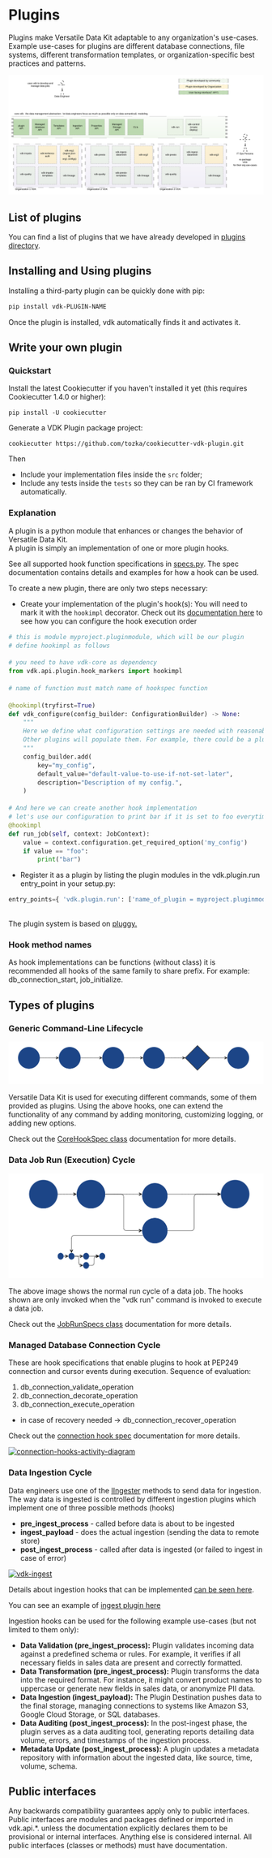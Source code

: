 # Plugins

Plugins make Versatile Data Kit adaptable to any organization's use-cases.
Example use-cases for plugins are different database connections, file systems, different transformation templates, or organization-specific best practices and patterns.


![VDK Plugin Components](../vdk-core/docs/vdk-components.svg)

## List of plugins

You can find a list of plugins that we have already developed in [plugins directory]().

## Installing and Using plugins

Installing a third-party plugin can be quickly done with pip:

```bash
pip install vdk-PLUGIN-NAME
```
Once the plugin is installed, vdk automatically finds it and activates it.

## Write your own plugin

### Quickstart

Install the latest Cookiecutter if you haven't installed it yet (this requires Cookiecutter 1.4.0 or higher):

```
pip install -U cookiecutter
```

Generate a VDK Plugin package project:

```
cookiecutter https://github.com/tozka/cookiecutter-vdk-plugin.git
```

Then

* Include your implementation files inside the `src` folder;
* Include any tests inside the `tests` so they can be ran by CI framework automatically.

### Explanation

A plugin is a python module that enhances or changes the behavior of Versatile Data Kit. <br>
A plugin is simply an implementation of one or more plugin hooks.

See all supported hook function specifications in [specs.py](../vdk-core/src/vdk/api/plugin/core_hook_spec.py).
The spec documentation contains details and examples for how a hook can be used.

To create a new plugin, there are only two steps necessary:<br>

* Create your implementation of the plugin's hook(s):
  You will need to mark it with the `hookimpl` decorator.
  Check out its [documentation here](../vdk-core/src/vdk/api/plugin/hook_markers.py) to see how you can configure the hook execution order
```python
# this is module myproject.pluginmodule, which will be our plugin
# define hookimpl as follows

# you need to have vdk-core as dependency
from vdk.api.plugin.hook_markers import hookimpl

# name of function must match name of hookspec function

@hookimpl(tryfirst=True)
def vdk_configure(config_builder: ConfigurationBuilder) -> None:
    """
    Here we define what configuration settings are needed with reasonable defaults.
    Other plugins will populate them. For example, there could be a plugin that reads env variables or parses config files.
    """
    config_builder.add(
        key="my_config",
        default_value="default-value-to-use-if-not-set-later",
        description="Description of my config.",
    )

# And here we can create another hook implementation
# let's use our configuration to print bar if it is set to foo everytime a job runs
@hookimpl
def run_job(self, context: JobContext):
    value = context.configuration.get_required_option('my_config')
    if value == "foo":
        print("bar")
```

* Register it as a plugin by listing the plugin modules in the vdk.plugin.run entry_point in your setup.py:
```python
entry_points={ 'vdk.plugin.run': ['name_of_plugin = myproject.pluginmodule'] }
```

<br>The plugin system is based on [pluggy.](https://pluggy.readthedocs.io/en/latest/index.html#implementations)

### Hook method names

As hook implementations can be functions (without class) it is recommended all hooks of the same family to share prefix. For example: db_connection_start, job_initialize.

## Types of plugins

### Generic Command-Line Lifecycle

![plugin cli life cycle](../vdk-core/docs/plugin-cli-lifecycle.svg)

Versatile Data Kit is used for executing different commands, some of them provided as plugins.
Using the above hooks, one can extend the functionality of any command by adding monitoring, customizing logging, or adding new options.

Check out the [CoreHookSpec class](../vdk-core/src/vdk/api/plugin/core_hook_spec.py) documentation for more details.

### Data Job Run (Execution) Cycle

![plugin data job run cycle](../vdk-core/docs/simple-data-job-lifecycle.svg)

The above image shows the normal run cycle of a data job. The hooks shown are only invoked when the "vdk run" command is invoked to execute a data job.


Check out the [JobRunSpecs class](../vdk-core/src/vdk/api/plugin/core_hook_spec.py) documentation for more details.

### Managed Database Connection Cycle

These are hook specifications that enable plugins to hook at PEP249 connection and cursor events during execution.
Sequence of evaluation:
1. db_connection_validate_operation
2. db_connection_decorate_operation
3. db_connection_execute_operation
 * in case of recovery needed -> db_connection_recover_operation

Check out the [connection hook spec](../vdk-core/src/vdk/api/plugin/connection_hook_spec.py) documentation for more details.

[![connection-hooks-activity-diagram](https://user-images.githubusercontent.com/2536458/228570184-4fba653c-dd6a-4a6d-80b3-bee83beb85e6.svg)](https://www.plantuml.com/plantuml/uml/ZPDFQnin4CNl-XG3kTY7-51wgGqb4BiKcaBwf-cXBKQMnbwrMib8sgI1_V0PQOMrcrs7-EBTVK-_DoEDhdpWBZIrPe8VWx86lbVAWrJyu7WDlh8FzCO3tt6FSBkvXJTltu4zekFHxU51XGhkrf_WsXg38Y4-MllFBnZJU40ZsKtwMx8M3WxHG7lYVCPGMGdThoN3JZT8-WGlwaJ9ICRQ7nvTorBv360f7FA084whLgmbJ1krduuVYJTMBevSOofgMUH5PipcP5pdrXDdu-b5Ar_rOwBm5KFZJEyhsDrVUbhbCli5DivRjpeVdlHnTexev0dyvZ-AXlZVljo0i7NDZNmUafOki3DIGjcWEwwLv07BmQQrMXsg48zaANVRqjpsFjkt9tka4MUDmhhNSsIqZpcb6Ug27r2-4fSxAxJnBcPmsI6rXnawPzqSGeK6Pe_ev-Iy_7NXKFwvV4_FUPlE1piKzXxTC7Z8Y3dPXdASbKweSwBs23DZep9ab4hYF715lbJwQiBfWpr6c95gpmfo69RKwJbpw1iTOjdSFAwOvZlKu9AsxRJUx7t082gGX8aB3AB4CyEtZqvhQFf-c_wdcbAUV-DQdxq6oO0oPVPlmRMjQnKWE6uyxsvYgUY52nzNZSF6j46MjhxSvwbkHNICi5cDMsmR9z3JaqOIvPXUXko5wgTJYcCoAGt85HhPrFe9)

### Data Ingestion Cycle

Data engineers use one of the [IIngester](https://github.com/vmware/versatile-data-kit/blob/main/projects/vdk-core/src/vdk/api/job_input.py#L112) methods to send data for ingestion. The way data is ingested is controlled by different ingestion plugins which implement one of three possible methods (hooks)

* **pre_ingest_process** - called before data is about to be ingested
* **ingest_payload** - does the actual ingestion (sending the data to remote store)
* **post_ingest_process** - called after data is ingested (or failed to ingest in case of error)

[![vdk-ingest](https://github.com/vmware/versatile-data-kit/assets/2536458/a74582ef-eaaa-4693-91c4-41745212ad79)](https://www.plantuml.com/plantuml/uml/hPDFRzfC4CRl_XIZS843Yi8HnIWGb4DU3aYW5rMAP2tU0MzjppZxfnHL_UuTsm4KYvP3w-FCRsQUvrbuSbvP7yeYShcXIbbLWiFtW9GY_8X0lgcrV7ZcWYtC2fNcRJ7rR6TiDTfkQs5sk324DxfIs5iEf5lY2nO57nfaAOfCQYf5_igE3j1PiygFio9W5tjXybSjTEUdxq5Tkjsndr6awZhSpPLNyChREr0Evg_GQmQhoqMu-t_-7xn8ddXWcpTSNUcT57vYbqNO6uBl3mstVBY1ZLfiz6TiZiuRKjumjVpwmclHlrKEFvmiL8xt6sKnu-3m_etMcR5wM6yz0fAks91llIusqDjankEgv1oZICmF9usrCJX14zv-nTGdExQ9eJsw-dw_H9-nZlL5qY2AOvYw8wMPPPApq1VDs_DxWCyiAkq64CTHHEmH-1lQZqlF6QQv0pa2LUFMGSgqC_jWKOEXDtfyRAydbJeMh7HIMQmif-XSSlg5JoQHhAlrI-HZ428v3RLaVt06Hhy3_a9QcqgYSQT2uISJa9cs1hj0QHqJDFz9z6ZFIjPovBCtKI7LeJJbUSQmmYO-XFgL0KwzLjuqpOaF1UezbaZ-doJBpj-ALf0RsLubOlcY9_4Jok8N)

Details about ingestion hooks that can be implemented [can be seen here](https://github.com/vmware/versatile-data-kit/blob/main/projects/vdk-core/src/vdk/api/plugin/plugin_input.py#L232).

You can see an example of [ingest plugin here](https://github.com/vmware/versatile-data-kit/blob/main/examples/ingest-and-anonymize-plugin/plugins/vdk-poc-anonymize/src/vdk/plugin/anonymize/anonymization_plugin.py)

Ingestion hooks can be used for the following example use-cases (but not limited to them only):

* **Data Validation (pre_ingest_process):** Plugin validates incoming data against a predefined schema or rules. For example, it verifies if all necessary fields in sales data are present and correctly formatted.
* **Data Transformation (pre_ingest_process):** Plugin transforms the data into the required format. For instance, it might convert product names to uppercase or generate new fields in sales data, or anonymize PII data.
* **Data Ingestion (ingest_payload):** The Plugin Destination pushes data to the final storage, managing connections to systems like Amazon S3, Google Cloud Storage, or SQL databases.
* **Data Auditing (post_ingest_process):** In the post-ingest phase, the plugin serves as a data auditing tool, generating reports detailing data volume, errors, and timestamps of the ingestion process.
* **Metadata Update (post_ingest_process):** A plugin updates a metadata repository with information about the ingested data, like source, time, volume, schema.

## Public interfaces

Any backwards compatibility guarantees apply only to public interfaces.
Public interfaces are modules and packages defined or imported in vdk.api.*.
unless the documentation explicitly declares them to be provisional or internal interfaces.
Anything else is considered internal.
All public interfaces (classes or methods) must have documentation.
